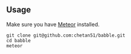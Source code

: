 ## Usage

Make sure you have [Meteor](http://meteor.com) installed.

    git clone git@github.com:chetan51/babble.git
    cd babble
    meteor